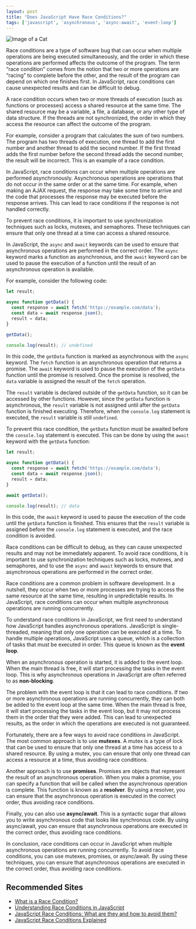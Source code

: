 ```yaml
---
layout: post
title: "Does JavaScript Have Race Conditions?"
tags: ['javascript', 'asynchronous', 'async-await', 'event-loop']
---
```


![Image of a Cat](http://source.unsplash.com/1600x900/?cat)

Race conditions are a type of software bug that can occur when multiple operations are being executed simultaneously, and the order in which these operations are performed affects the outcome of the program. The term “race condition” comes from the notion that two or more operations are “racing” to complete before the other, and the result of the program can depend on which one finishes first. In JavaScript, race conditions can cause unexpected results and can be difficult to debug.

A race condition occurs when two or more threads of execution (such as functions or processes) access a shared resource at the same time. The shared resource may be a variable, a file, a database, or any other type of data structure. If the threads are not synchronized, the order in which they access the resource can affect the outcome of the program.

For example, consider a program that calculates the sum of two numbers. The program has two threads of execution, one thread to add the first number and another thread to add the second number. If the first thread adds the first number before the second thread adds the second number, the result will be incorrect. This is an example of a race condition.

In JavaScript, race conditions can occur when multiple operations are performed asynchronously. Asynchronous operations are operations that do not occur in the same order or at the same time. For example, when making an AJAX request, the response may take some time to arrive and the code that processes the response may be executed before the response arrives. This can lead to race conditions if the response is not handled correctly.

To prevent race conditions, it is important to use synchronization techniques such as locks, mutexes, and semaphores. These techniques can ensure that only one thread at a time can access a shared resource.

In JavaScript, the `async` and `await` keywords can be used to ensure that asynchronous operations are performed in the correct order. The `async` keyword marks a function as asynchronous, and the `await` keyword can be used to pause the execution of a function until the result of an asynchronous operation is available.

For example, consider the following code:

```javascript
let result;

async function getData() {
  const response = await fetch('https://example.com/data');
  const data = await response.json();
  result = data;
}

getData();

console.log(result); // undefined
```

In this code, the `getData` function is marked as asynchronous with the `async` keyword. The `fetch` function is an asynchronous operation that returns a promise. The `await` keyword is used to pause the execution of the `getData` function until the promise is resolved. Once the promise is resolved, the `data` variable is assigned the result of the `fetch` operation.

The `result` variable is declared outside of the `getData` function, so it can be accessed by other functions. However, since the `getData` function is asynchronous, the `result` variable is not assigned until after the `getData` function is finished executing. Therefore, when the `console.log` statement is executed, the `result` variable is still `undefined`.

To prevent this race condition, the `getData` function must be awaited before the `console.log` statement is executed. This can be done by using the `await` keyword with the `getData` function:

```javascript
let result;

async function getData() {
  const response = await fetch('https://example.com/data');
  const data = await response.json();
  result = data;
}

await getData();

console.log(result); // data
```

In this code, the `await` keyword is used to pause the execution of the code until the `getData` function is finished. This ensures that the `result` variable is assigned before the `console.log` statement is executed, and the race condition is avoided.

Race conditions can be difficult to debug, as they can cause unexpected results and may not be immediately apparent. To avoid race conditions, it is important to use synchronization techniques such as locks, mutexes, and semaphores, and to use the `async` and `await` keywords to ensure that asynchronous operations are performed in the correct order.

Race conditions are a common problem in software development. In a nutshell, they occur when two or more processes are trying to access the same resource at the same time, resulting in unpredictable results. In JavaScript, race conditions can occur when multiple asynchronous operations are running concurrently.

To understand race conditions in JavaScript, we first need to understand how JavaScript handles asynchronous operations. JavaScript is single-threaded, meaning that only one operation can be executed at a time. To handle multiple operations, JavaScript uses a queue, which is a collection of tasks that must be executed in order. This queue is known as the **event loop**.

When an asynchronous operation is started, it is added to the event loop. When the main thread is free, it will start processing the tasks in the event loop. This is why asynchronous operations in JavaScript are often referred to as **non-blocking**.

The problem with the event loop is that it can lead to race conditions. If two or more asynchronous operations are running concurrently, they can both be added to the event loop at the same time. When the main thread is free, it will start processing the tasks in the event loop, but it may not process them in the order that they were added. This can lead to unexpected results, as the order in which the operations are executed is not guaranteed.

Fortunately, there are a few ways to avoid race conditions in JavaScript. The most common approach is to use **mutexes**. A mutex is a type of lock that can be used to ensure that only one thread at a time has access to a shared resource. By using a mutex, you can ensure that only one thread can access a resource at a time, thus avoiding race conditions.

Another approach is to use **promises**. Promises are objects that represent the result of an asynchronous operation. When you make a promise, you can specify a function that will be called when the asynchronous operation is complete. This function is known as a **resolver**. By using a resolver, you can ensure that the asynchronous operation is executed in the correct order, thus avoiding race conditions.

Finally, you can also use **async/await**. This is a syntactic sugar that allows you to write asynchronous code that looks like synchronous code. By using async/await, you can ensure that asynchronous operations are executed in the correct order, thus avoiding race conditions.

In conclusion, race conditions can occur in JavaScript when multiple asynchronous operations are running concurrently. To avoid race conditions, you can use mutexes, promises, or async/await. By using these techniques, you can ensure that asynchronous operations are executed in the correct order, thus avoiding race conditions.
## Recommended Sites
- [What is a Race Condition?](https://www.pluralsight.com/blog/software-development/what-is-a-race-condition)
- [Understanding Race Conditions in JavaScript](https://blog.bitsrc.io/understanding-race-conditions-in-javascript-a90e9c9f7c6a)
- [JavaScript Race Conditions: What are they and how to avoid them?](https://www.freecodecamp.org/news/javascript-race-conditions-what-are-they-and-how-to-avoid-them-f1e9a6a7e1f1/)
- [JavaScript Race Conditions Explained](https://www.codementor.io/@codementorteam/javascript-race-conditions-explained-3kcxjx2q2)